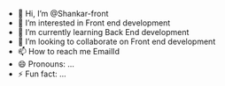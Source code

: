 - 👋 Hi, I’m @Shankar-front
- 👀 I’m interested in Front end development
- 🌱 I’m currently learning Back End development
- 💞️ I’m looking to collaborate on Front end development
- 📫 How to reach me EmailId
- 😄 Pronouns: ...
- ⚡ Fun fact: ...

<!---
Shankar-front/Shankar-front is a ✨ special ✨ repository because its `README.md` (this file) appears on your GitHub profile.
You can click the Preview link to take a look at your changes.
--->
